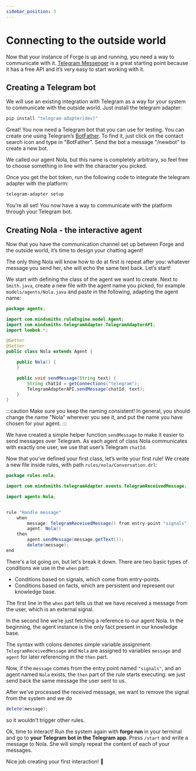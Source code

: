 ```yaml
---
sidebar_position: 3
---
```


# Connecting to the outside world

Now that your instance of Forge is up and running, you need a way to communicate with it.
[Telegram Messenger](https://telegram.org/) is a great starting point because it has a free API and it’s very easy to start working with it.

## Creating a Telegram bot

We will use an existing integration with Telegram as a way for your system to communicate with the outside world. Just install the telegram adapter:

```bash title="Terminal"
pip install "telegram-adapter[dev]"
```

Great! You now need a Telegram bot that you can use for testing. You can create one using Telegram’s [BotFather](https://core.telegram.org/bots). To find it, just click on the contact search icon and type in "BotFather". Send the bot a message "/newbot" to create a new bot. 

We called our agent Nola, but this name is completely arbitrary, so feel free to choose something in line with the character you picked.

Once you get the bot token, run the following code to integrate the telegram adapter with the platform:

```bash title="Terminal"
telegram-adapter setup
```

You’re all set! You now have a way to communicate with the platform through your Telegram bot.

## Creating Nola - the interactive agent

Now that you have the communication channel set up between Forge and the outside world, it’s time to design your chatting agent!

The only thing Nola will know how to do at first is repeat after you: whatever message you send her, she will echo the same text back. Let’s start!

We start with defining the class of the agent we want to create. Next to `Smith.java`, create a new file with the agent name you picked, for example ```models/agents/Nola.java``` and paste in the following, adapting the agent name:


```java title="models/agents/Nola.java"
package agents;

import com.mindsmiths.ruleEngine.model.Agent;
import com.mindsmiths.telegramAdapter.TelegramAdapterAPI;
import lombok.*;

@Getter
@Setter
public class Nola extends Agent {

    public Nola() {
    }

    public void sendMessage(String text) {
        String chatId = getConnections("telegram");
        TelegramAdapterAPI.sendMessage(chatId, text);
    }
}
```

:::caution
Make sure you keep the naming consistent!
In general, you should change the name "Nola" wherever you see it, and put the name you have chosen for your agent.
:::

We have created a simple helper function ```sendMessage``` to make it easier to send messages over Telegram.
As each agent of class Nola communicates with exactly one user, we use that user’s Telegram ```chatId```. 

Now that you’ve defined your first class, let’s write your first rule! We create a new file inside rules, with path ```rules/nola/Conversation.drl```:

```java title="rules/nola/Conversation.drl"
package rules.nola;

import com.mindsmiths.telegramAdapter.events.TelegramReceivedMessage;

import agents.Nola;


rule "Handle message"
    when
        message: TelegramReceivedMessage() from entry-point "signals"
        agent: Nola()
    then
        agent.sendMessage(message.getText());
        delete(message);
end
```

There's a lot going on, but let's break it down. There are two basic types of conditions we use in the ```when``` part:
* Conditions based on signals, which come from entry-points.
* Conditions based on facts, which are persistent and represent our knowledge base.


The first line in the ```when``` part tells us that we have received a message from the user, which is an external signal.


In the second line we’re just fetching a reference to our agent Nola. In the beginning, the agent instance is the only fact present in our knowledge base.

The syntax with colons denotes simple variable assignment: ```TelegramReceivedMessage``` and ``Nola`` are assigned
to variables ```message``` and ```agent``` for later referencing in the ```then``` part.

Now, if the ```message``` comes from the entry point named ```"signals"```, and an agent named ```Nola``` exists,
the ```then``` part of the rule starts executing: we just send back the same message the user sent to us.


After we’ve processed the received message, we want to remove the signal from the system and we do 
```java
delete(message);
```

so it wouldn’t trigger other rules.

Ok, time to interact! Run the system again with **forge run** in your terminal and go to **your Telegram bot in the Telegram app**.
Press ```/start``` and write a message to Nola. She will simply repeat the content of each of your messages.

Nice job creating your first interaction! 🎉